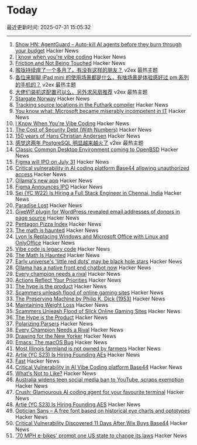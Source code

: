 # Today

最近更新时间: 2025-07-31 15:05:32

--- 
1. [Show HN: AgentGuard – Auto-kill AI agents before they burn through your budget](https://github.com/dipampaul17/AgentGuard) Hacker News
2. [I know when you're vibe coding](https://alexkondov.com/i-know-when-youre-vibe-coding/) Hacker News
3. [Friction and Not Being Touched](https://tante.cc/2025/07/30/friction-and-not-being-touched/) Hacker News
4. [喉咙持续痒了一个多月了，有没有这样的朋友？](https://www.v2ex.com/t/1148938) v2ex 最热主题
5. [各位来聊聊 iPad mini 的使用场景都是什么，有啥场景是体验感好过 pm 系列的手机的？](https://www.v2ex.com/t/1148920) v2ex 最热主题
6. [大佬们装机这配置可以么，另外求风扇推荐](https://www.v2ex.com/t/1148901) v2ex 最热主题
7. [Stargate Norway](https://openai.com/index/introducing-stargate-norway/) Hacker News
8. [Tracking source locations in the Futhark compiler](https://futhark-lang.org/blog/2025-07-29-tracking-source-locations.html) Hacker News
9. [You know what: Microsoft became miserably incompetent in IT](https://mikekaganski.wordpress.com/2025/07/25/microsoft-anybody-home/) Hacker News
10. [I Know When You're Vibe Coding](https://alexkondov.com/i-know-when-youre-vibe-coding/) Hacker News
11. [The Cost of Security Debt (With Numbers)](https://rsolv.dev/blog/real-cost-security-debt-roi) Hacker News
12. [150 years of Hans Christian Andersen](https://www.newstatesman.com/culture/books/book-of-the-day/2025/07/150-years-of-the-bizarre-hans-christian-andersen) Hacker News
13. [感觉这两年 PostgreSQL 明显越来越火了](https://www.v2ex.com/t/1148894) v2ex 最热主题
14. [Classic Common Desktop Environment coming to OpenBSD](https://undeadly.org/cgi?action=article;sid=20250730080301) Hacker News
15. [Figma will IPO on July 31](https://www.figma.com/blog/ipo-pricing/) Hacker News
16. [Critical vulnerability in AI coding platform Base44 allowing unauthorized access](https://www.wiz.io/blog/critical-vulnerability-base44) Hacker News
17. [Ollama's new app](https://ollama.com/blog/new-app) Hacker News
18. [Figma Announces IPO](https://www.figma.com/blog/ipo-pricing/) Hacker News
19. [Sei (YC W22) Is Hiring a Full Stack Engineer in Chennai, India](https://www.ycombinator.com/companies/sei/jobs/LeAtLYf-full-stack-engineer-typescript-react-gen-ai) Hacker News
20. [Paradise Lost](https://alexandermigdal.com/paradise-lost/) Hacker News
21. [GiveWP plugin for WordPress revealed email addresses of donors in page source](https://corbettreport.com/data-leak-at-corbett-report/) Hacker News
22. [Pentagon Pizza Index](https://www.pizzint.watch/) Hacker News
23. [The math is haunted](https://overreacted.io/the-math-is-haunted/) Hacker News
24. [Lyon Is Replacing Windows and Microsoft Office with Linux and OnlyOffice](https://www.zdnet.com/article/this-city-is-dumping-microsoft-office-and-windows-for-onlyoffice-and-linux-heres-why/) Hacker News
25. [Vibe code is legacy code](https://blog.val.town/vibe-code) Hacker News
26. [The Math Is Haunted](https://overreacted.io/the-math-is-haunted/) Hacker News
27. [Early universe's 'little red dots' may be black hole stars](https://www.science.org/content/article/early-universe-s-little-red-dots-may-be-black-hole-stars) Hacker News
28. [Ollama has a native front end chatbot now](https://ollama.com/blog/new-app) Hacker News
29. [Every champion needs a rival](https://tombrady.com/posts/every-champion-needs-a-rival) Hacker News
30. [Actions Reflect Your Priorities](https://tombrady.com/posts/your-actions-reflect-your-priorities) Hacker News
31. [The hype is the product](https://rys.io/en/180.html) Hacker News
32. [Scammers unleash flood of online gaming sites](https://krebsonsecurity.com/2025/07/scammers-unleash-flood-of-slick-online-gaming-sites/) Hacker News
33. [The Preserving Machine by Philip K. Dick (1953)](https://archive.org/details/Fantasy_Science_Fiction_v004n06_1953-06) Hacker News
34. [Maintaining Weight Loss](https://macrofactorapp.com/maintain-weight-loss/) Hacker News
35. [Scammers Unleash Flood of Slick Online Gaming Sites](https://krebsonsecurity.com/2025/07/scammers-unleash-flood-of-slick-online-gaming-sites/) Hacker News
36. [The Hype is the Product](https://rys.io/en/180.html) Hacker News
37. [Polarizing Parsers](https://flak.tedunangst.com/post/polarizing-parsers) Hacker News
38. [Every Champion Needs a Rival](https://tombrady.com/posts/every-champion-needs-a-rival) Hacker News
39. [Drawing for the New Yorker](https://lizadonnelly.substack.com/p/drawing-for-the-new-yorker) Hacker News
40. [Emacs: The macOS Bug](https://xlii.space/eng/emacs-the-macos-bug/) Hacker News
41. [Most Illinois farmland is not owned by farmers](https://www.chicagotribune.com/2025/06/01/illinois-farming-ownership-climate-change/) Hacker News
42. [Artie (YC S23) Is Hiring Founding AEs](https://www.ycombinator.com/companies/artie/jobs/CfSrcAH-founding-ae) Hacker News
43. [Fast](https://www.catherinejue.com/fast) Hacker News
44. [Critical Vulnerability in AI Vibe Coding platform Base44](https://www.wiz.io/blog/critical-vulnerability-base44) Hacker News
45. [What's Not to Like?](https://theamericanscholar.org/whats-not-to-like/) Hacker News
46. [Australia widens teen social media ban to YouTube, scraps exemption](https://www.reuters.com/legal/litigation/australia-widens-teen-social-media-ban-youtube-scraps-exemption-2025-07-29/) Hacker News
47. [Crush: Glamourous AI coding agent for your favourite terminal](https://github.com/charmbracelet/crush) Hacker News
48. [Artie (YC S23) Is Hiring Founding AES](https://www.ycombinator.com/companies/artie/jobs/CfSrcAH-founding-ae) Hacker News
49. [Optician Sans – A free font based on historical eye charts and optotypes](https://optician-sans.com/) Hacker News
50. [Critical Vulnerability Discovered 11 Days After Wix Buys Base44](https://www.wiz.io/blog/critical-vulnerability-base44) Hacker News
51. ['70 MPH e-bikes' prompt one US state to change its laws](https://electrek.co/2025/07/29/70-mph-e-bikes-prompt-one-us-state-to-change-its-laws/) Hacker News
